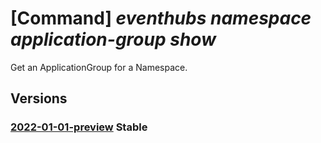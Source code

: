 # [Command] _eventhubs namespace application-group show_

Get an ApplicationGroup for a Namespace.

## Versions

### [2022-01-01-preview](/Resources/mgmt-plane/L3N1YnNjcmlwdGlvbnMve30vcmVzb3VyY2Vncm91cHMve30vcHJvdmlkZXJzL21pY3Jvc29mdC5ldmVudGh1Yi9uYW1lc3BhY2VzL3t9L2FwcGxpY2F0aW9uZ3JvdXBzL3t9/2022-01-01-preview.xml) **Stable**

<!-- mgmt-plane /subscriptions/{}/resourcegroups/{}/providers/microsoft.eventhub/namespaces/{}/applicationgroups/{} 2022-01-01-preview -->
